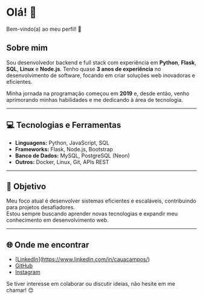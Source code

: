 # Olá! 👋  

Bem-vindo(a) ao meu perfil! 🚀  

## Sobre mim  
Sou desenvolvedor backend e full stack com experiência em **Python**, **Flask**, **SQL**, **Linux** e **Node.js**. Tenho quase **3 anos de experiência** no desenvolvimento de software, focando em criar soluções web inovadoras e eficientes.  

Minha jornada na programação começou em **2019** e, desde então, venho aprimorando minhas habilidades e me dedicando à área de tecnologia.  

---

## 💻 Tecnologias e Ferramentas  
- **Linguagens:** Python, JavaScript, SQL  
- **Frameworks:** Flask, Node.js, Bootstrap  
- **Banco de Dados:** MySQL, PostgreSQL (Neon)  
- **Outros:** Docker, Linux, Git, APIs REST  

---

## 🎯 Objetivo  
Meu foco atual é desenvolver sistemas eficientes e escaláveis, contribuindo para projetos desafiadores.  
Estou sempre buscando aprender novas tecnologias e expandir meu conhecimento em desenvolvimento web.  

---

## 🌐 Onde me encontrar  
- [[LinkedIn](https://img.shields.io/badge/LinkedIn-0077B5?style=for-the-badge&logo=linkedin&logoColor=white)](https://www.linkedin.com/in/cauacampos/)  
- [GitHub](https://github.com/CauaCamp0s)  
- [Instagram](https://www.instagram.com/cauacampos._/)  

Se tiver interesse em colaborar ou discutir ideias, não hesite em me chamar! 😊  
